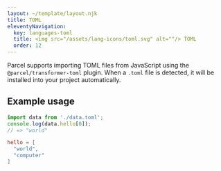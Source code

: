```yaml
---
layout: ~/template/layout.njk
title: TOML
eleventyNavigation:
  key: languages-toml
  title: <img src="/assets/lang-icons/toml.svg" alt=""/> TOML
  order: 12
---
```


Parcel supports importing TOML files from JavaScript using the `@parcel/transformer-toml` plugin. When a `.toml` file is detected, it will be installed into your project automatically.

## Example usage

<sample>
<sample-file name="app.js">

```js
import data from './data.toml';
console.log(data.hello[0]);
// => "world"
```

</sample-file>
<sample-file name="data.toml">

```toml
hello = [
  "world",
  "computer"
]
```

</sample-file>
</sample>
